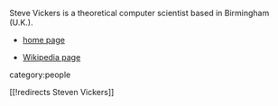 Steve Vickers is a theoretical computer scientist based in Birmingham (U.K.).

* [home page](http://www.cs.bham.ac.uk/~sjv/)

* [Wikipedia page](http://en.wikipedia.org/wiki/Steve_Vickers_%28computer_scientist%29)

category:people 

[[!redirects Steven Vickers]] 